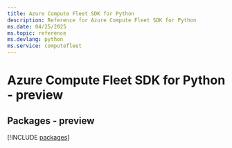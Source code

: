 ```yaml
---
title: Azure Compute Fleet SDK for Python
description: Reference for Azure Compute Fleet SDK for Python
ms.date: 04/25/2025
ms.topic: reference
ms.devlang: python
ms.service: computefleet
---
```

# Azure Compute Fleet SDK for Python - preview
## Packages - preview
[!INCLUDE [packages](compute-fleet-index.md)]